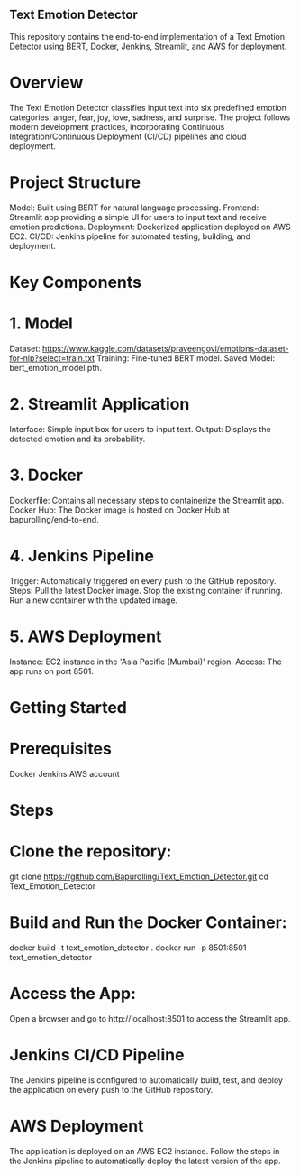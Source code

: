 ## Text Emotion Detector
This repository contains the end-to-end implementation of a Text Emotion Detector using BERT, Docker, Jenkins, Streamlit, and AWS for deployment.

# Overview
The Text Emotion Detector classifies input text into six predefined emotion categories: anger, fear, joy, love, sadness, and surprise. The project follows modern development practices, incorporating Continuous Integration/Continuous Deployment (CI/CD) pipelines and cloud deployment.

# Project Structure
Model: Built using BERT for natural language processing.
Frontend: Streamlit app providing a simple UI for users to input text and receive emotion predictions.
Deployment: Dockerized application deployed on AWS EC2.
CI/CD: Jenkins pipeline for automated testing, building, and deployment.
# Key Components
# 1. Model
Dataset: https://www.kaggle.com/datasets/praveengovi/emotions-dataset-for-nlp?select=train.txt
Training: Fine-tuned BERT model.
Saved Model: bert_emotion_model.pth.
# 2. Streamlit Application
Interface: Simple input box for users to input text.
Output: Displays the detected emotion and its probability.
# 3. Docker
Dockerfile: Contains all necessary steps to containerize the Streamlit app.
Docker Hub: The Docker image is hosted on Docker Hub at bapurolling/end-to-end.
# 4. Jenkins Pipeline
Trigger: Automatically triggered on every push to the GitHub repository.
Steps:
Pull the latest Docker image.
Stop the existing container if running.
Run a new container with the updated image.
# 5. AWS Deployment
Instance: EC2 instance in the 'Asia Pacific (Mumbai)' region.
Access: The app runs on port 8501.
# Getting Started
# Prerequisites
Docker
Jenkins
AWS account
# Steps
# Clone the repository:
git clone https://github.com/Bapurolling/Text_Emotion_Detector.git
cd Text_Emotion_Detector

# Build and Run the Docker Container:
docker build -t text_emotion_detector .
docker run -p 8501:8501 text_emotion_detector

# Access the App:
Open a browser and go to http://localhost:8501 to access the Streamlit app.

# Jenkins CI/CD Pipeline
The Jenkins pipeline is configured to automatically build, test, and deploy the application on every push to the GitHub repository.

# AWS Deployment
The application is deployed on an AWS EC2 instance. Follow the steps in the Jenkins pipeline to automatically deploy the latest version of the app.
